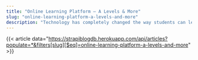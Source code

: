 ```yaml
---
title: "Online Learning Platform – A Levels & More"
slug: "online-learning-platform-a-levels-and-more"
description: "Technology has completely changed the way students can learn & teachers can teach! With online learning platforms, it has become very easy to impart quality education to students. Besides saving time and being cost-effective, the learning also allows the students to learn in an easier, effective, and simpler way. All of that was not possible with the old (chalk & board method) teaching."
---
```


{{< article data="https://strapiblogdb.herokuapp.com/api/articles?populate=*&filters[slug][$eq]=online-learning-platform-a-levels-and-more" >}}
